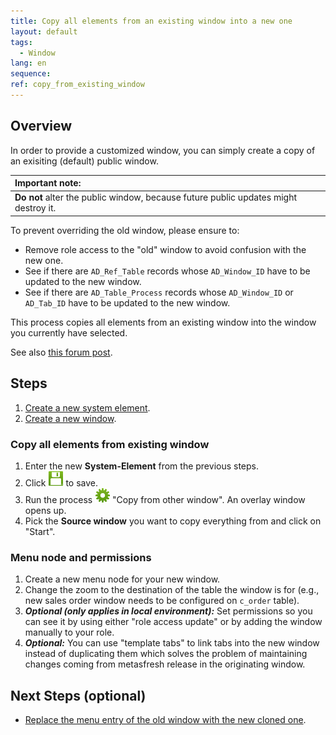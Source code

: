 ```yaml
---
title: Copy all elements from an existing window into a new one
layout: default
tags:  
  - Window
lang: en
sequence:
ref: copy_from_existing_window
---
```


## Overview
In order to provide a customized window, you can simply create a copy of an exisiting (default) public window.

| **Important note:** |
| :--- |
| **Do not** alter the public window, because future public updates might destroy it. |

To prevent overriding the old window, please ensure to:
- Remove role access to the "old" window to avoid confusion with the new one.
- See if there are `AD_Ref_Table` records whose `AD_Window_ID` have to be updated to the new window.
- See if there are `AD_Table_Process` records whose `AD_Window_ID` or `AD_Tab_ID` have to be updated to the new window.

This process copies all elements from an existing window into the window you currently have selected.

See also <a href="https://forum.metasfresh.org/t/use-process-for-copy-window/1288" title="Use process for copy window | forum.metasfresh.org" target="\_blank">this forum post</a>.

## Steps
1. [Create a new system element](create_new_system_element).
1. [Create a new window](create_new_window).

### Copy all elements from existing window
1. Enter the new **System-Element** from the previous steps.
1. Click ![](../../images/icons/Save24.png) to save.
1. Run the process ![](../../images/icons/Process24.png) "Copy from other window". An overlay window opens up.
1. Pick the **Source window** you want to copy everything from and click on "Start".

### Menu node and permissions
1. Create a new menu node for your new window.
1. Change the zoom to the destination of the table the window is for (e.g., new sales order window needs to be configured on `c_order` table).
1. ***Optional (only applies in local environment):*** Set permissions so you can see it by using either "role access update" or by adding the window manually to your role.
1. ***Optional:*** You can use "template tabs" to link tabs into the new window instead of duplicating them which solves the problem of maintaining changes coming from metasfresh release in the originating window.

## Next Steps (optional)
- [Replace the menu entry of the old window with the new cloned one](create_menu_entry_for_cloned_window).
